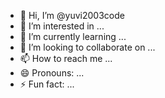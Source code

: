 - 👋 Hi, I’m @yuvi2003code
- 👀 I’m interested in ...
- 🌱 I’m currently learning ...
- 💞️ I’m looking to collaborate on ...
- 📫 How to reach me ...
- 😄 Pronouns: ...
- ⚡ Fun fact: ...

<!---
yuvi2003code/yuvi2003code is a ✨ special ✨ repository because its `README.md` (this file) appears on your GitHub profile.
You can click the Preview link to take a look at your changes.
--->
